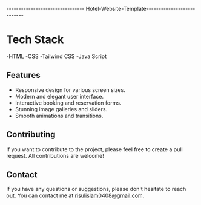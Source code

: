 -------------------------------- Hotel-Website-Template---------------------------

# Tech Stack
-HTML
-CSS
-Tailwind CSS
-Java Script

## Features

- Responsive design for various screen sizes.
- Modern and elegant user interface.
- Interactive booking and reservation forms.
- Stunning image galleries and sliders.
- Smooth animations and transitions.

## Contributing

If you want to contribute to the project, please feel free to create a pull request. All contributions are welcome!

## Contact

If you have any questions or suggestions, please don't hesitate to reach out. You can contact me at risulislam0408@gmail.com.

